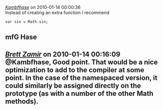 *[Kambfhase]()* on 2010-01-14 00:00:36  
Instead of creating an extra function I recommend

```
var sin = Math.sin;
```

mfG Hase
---------------------------------------
*[Brett Zamir](http://brett-zamir.me)* on 2010-01-14 00:16:09  
@Kambfhase, Good point. That would be a nice optimization to add to the compiler at some point. In the case of the namespaced version, it could similarly be assigned directly on the prototype (as with a number of the other Math methods).
---------------------------------------
